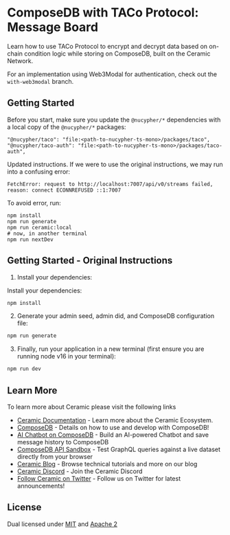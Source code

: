 # ComposeDB with TACo Protocol: Message Board

Learn how to use TACo Protocol to encrypt and decrypt data based on on-chain condition logic while storing on ComposeDB,
built on the Ceramic Network.

For an implementation using Web3Modal for authentication, check out the `with-web3modal` branch.

## Getting Started

Before you start, make sure you update the `@nucypher/*` dependencies with a local copy of the `@nucypher/*` packages:
```
"@nucypher/taco": "file:<path-to-nucypher-ts-mono>/packages/taco",
"@nucypher/taco-auth": "file:<path-to-nucypher-ts-mono>/packages/taco-auth",
```

Updated instructions. If we were to use the original instructions, we may run into a confusing error:

```
FetchError: request to http://localhost:7007/api/v0/streams failed, reason: connect ECONNREFUSED ::1:7007
```

To avoid error, run:

```
npm install
npm run generate
npm run ceramic:local
# now, in another terminal
npm run nextDev
```

## Getting Started - Original Instructions

1. Install your dependencies:

Install your dependencies:

```bash
npm install
```

2. Generate your admin seed, admin did, and ComposeDB configuration file:

```bash
npm run generate
```

3. Finally, run your application in a new terminal (first ensure you are running node v16 in your terminal):

```bash
npm run dev
```

## Learn More

To learn more about Ceramic please visit the following links

- [Ceramic Documentation](https://developers.ceramic.network/learn/welcome/) - Learn more about the Ceramic Ecosystem.
- [ComposeDB](https://composedb.js.org/) - Details on how to use and develop with ComposeDB!
- [AI Chatbot on ComposeDB](https://learnweb3.io/lessons/build-an-ai-chatbot-on-compose-db-and-the-ceramic-network) -
  Build an AI-powered Chatbot and save message history to ComposeDB
- [ComposeDB API Sandbox](https://composedb.js.org/sandbox) - Test GraphQL queries against a live dataset directly from
  your browser
- [Ceramic Blog](https://blog.ceramic.network/) - Browse technical tutorials and more on our blog
- [Ceramic Discord](https://discord.com/invite/ceramic) - Join the Ceramic Discord
- [Follow Ceramic on Twitter](https://twitter.com/ceramicnetwork) - Follow us on Twitter for latest announcements!

## License

Dual licensed under [MIT](LICENSE-MIT) and [Apache 2](LICENSE-APACHE)
